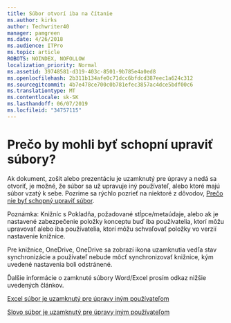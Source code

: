 ```yaml
---
title: Súbor otvorí iba na čítanie
ms.author: kirks
author: Techwriter40
manager: pamgreen
ms.date: 4/26/2018
ms.audience: ITPro
ms.topic: article
ROBOTS: NOINDEX, NOFOLLOW
localization_priority: Normal
ms.assetid: 39748581-d319-403c-8501-9b785e4a0ed8
ms.openlocfilehash: 2b311b134afe0c71dcc6bfdcd387eec1a624c312
ms.sourcegitcommit: 4b7e478ce700c0b781efec3857ac4dce5bdf00c6
ms.translationtype: MT
ms.contentlocale: sk-SK
ms.lasthandoff: 06/07/2019
ms.locfileid: "34757115"
---
```

# <a name="why-you-might-not-be-able-to-edit-files"></a>Prečo by mohli byť schopní upraviť súbory?

Ak dokument, zošit alebo prezentáciu je uzamknutý pre úpravy a nedá sa otvoriť, je možné, že súbor sa už upravuje iný používateľ, alebo ktoré majú súbor vzatý k sebe. Pozrime sa rýchlo pozrieť na niektoré z dôvodov, [Prečo nie byť schopný upraviť súbor](https://support.office.com/article/why-can-t-i-edit-this-file-97315f48-aa5e-49d3-a4ae-a14b73daf87b).

Poznámka: Knižníc s Pokladňa, požadované stĺpce/metaúdaje, alebo ak je nastavené zabezpečenie položky konceptu buď iba používatelia, ktorí môžu upravovať alebo iba používatelia, ktorí môžu schvaľovať položky vo verzií nastavenie knižnice.

Pre knižnice, OneDrive, OneDrive sa zobrazí ikona uzamknutia vedľa stav synchronizácie a používateľ nebude môcť synchronizovať knižnice, kým uvedené nastavenia boli odstránené.

Ďalšie informácie o zamknuté súbory Word/Excel prosím odkaz nižšie uvedených článkov.

[Excel súbor je uzamknutý pre úpravy iným používateľom](https://support.office.com/article/Excel-file-is-locked-for-editing-by-another-user-6fa93887-2c2c-45f0-abcc-31b04aed68b3)

[Slovo súbor je uzamknutý pre úpravy iným používateľom](https://support.microsoft.com/help/313472/the-document-is-locked-for-editing-by-another-user-error-message-when)

